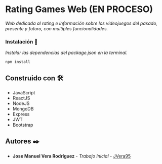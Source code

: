 # Rating Games Web (EN PROCESO)

_Web dedicada al rating e información sobre los videojuegos del pasado, presente y futuro, con multiples funcionalidades._

### Instalación 🔧

_Instalar las dependencias del package.json en la terminal._

```
npm install
```

## Construido con 🛠️

* JavaScript
* ReactJS
* NodeJS
* MongoDB
* Express
* JWT
* Bootstrap

## Autores ✒️

* **Jose Manuel Vera Rodríguez** - *Trabajo Inicial* - [JVera95](https://github.com/JVera95)
